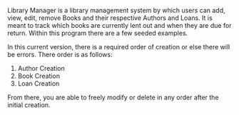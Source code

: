 Library Manager is a library management system by which users can add, view, edit, remove Books and their respective Authors and Loans. 
It is meant to track which books are currently lent out and when they are due for return. Within this program there are a few seeded examples.

In this current version, there is a required order of creation or else there will be errors. There order is as follows:

1. Author Creation
2. Book Creation
3. Loan Creation

From there, you are able to freely modify or delete in any order after the initial creation. 